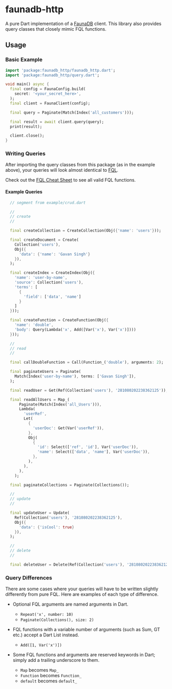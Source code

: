 # faunadb-http

A pure Dart implementation of a [FaunaDB][faunadb] client.
This library also provides query classes that closely mimic FQL functions.

[faunadb]: https://fauna.com/


## Usage

### Basic Example

```dart
import 'package:faunadb_http/faunadb_http.dart';
import 'package:faunadb_http/query.dart';

void main() async {
  final config = FaunaConfig.build(
    secret: '<your_secret_here>',
  );
  final client = FaunaClient(config);

  final query = Paginate(Match(Index('all_customers')));

  final result = await client.query(query);
  print(result);

  client.close();
}
```

### Writing Queries

After importing the query classes from this package
(as in the example above), your queries will look almost identical to [FQL][fql].

Check out the [FQL Cheat Sheet][cheat_sheet] to see all valid FQL functions.

[fql]: https://docs.fauna.com/fauna/current/api/fql/
[cheat_sheet]: https://docs.fauna.com/fauna/current/api/fql/cheat_sheet

#### Example Queries
```dart
  // segment from example/crud.dart

  //
  // create
  //

  final createCollection = CreateCollection(Obj({'name': 'users'}));

  final createDocument = Create(
    Collection('users'),
    Obj({
      'data': {'name': 'Gavan Singh'}
    }),
  );

  final createIndex = CreateIndex(Obj({
    'name': 'user-by-name',
    'source': Collection('users'),
    'terms': [
      {
        'field': ['data', 'name']
      }
    ]
  }));

  final createFunction = CreateFunction(Obj({
    'name': 'double',
    'body': Query(Lambda('x', Add([Var('x'), Var('x')])))
  }));

  //
  // read
  //

  final callDoubleFunction = Call(Function_('double'), arguments: 2);

  final paginateUsers = Paginate(
    Match(Index('user-by-name'), terms: ['Gavan Singh']),
  );

  final readUser = Get(Ref(Collection('users'), '281080202238362125'));

  final readAllUsers = Map_(
      Paginate(Match(Index('all_Users'))),
      Lambda(
        'userRef',
        Let(
          {
            'userDoc': Get(Var('userRef')),
          },
          Obj(
            {
              'id': Select(['ref', 'id'], Var('userDoc')),
              'name': Select(['data', 'name'], Var('userDoc')),
            },
          ),
        ),
      ),
    );

  final paginateCollections = Paginate(Collections());

  //
  // update
  //

  final updateUser = Update(
    Ref(Collection('users'), '281080202238362125'),
    Obj({
      'data': {'isCool': true}
    }),
  );

  //
  // delete
  //

  final deleteUser = Delete(Ref(Collection('users'), '281080202238362125'));

```


### Query Differences

There are some cases where your queries will have to be written slightly differently from pure FQL.
Here are examples of each type of difference.

- Optional FQL arguments are named arguments in Dart.
  - `Repeat('x', number: 10)`
  - `Paginate(Collections(), size: 2)`

- FQL functions with a variable number of arguments (such as Sum, GT etc.) accept a Dart List instead.
  - `Add([1, Var('x')])`

- Some FQL functions and arguments are reserved keywords in Dart; simply add a trailing underscore to them.
  - `Map` becomes `Map_`
  - `Function` becomes `Function_`
  - `default` becomes `default_`
